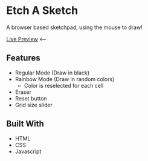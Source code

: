 # Etch A Sketch
A browser based sketchpad, using the mouse to draw!

[Live Preview](https://notatec.github.io/basic_js/etch-a-sketch/) <--

## Features
- Regular Mode (Draw in black)
- Rainbow Mode (Draw in random colors)
    - Color is reselected for each cell
- Eraser
- Reset button
- Grid size slider

## Built With
- HTML
- CSS
- Javascript
